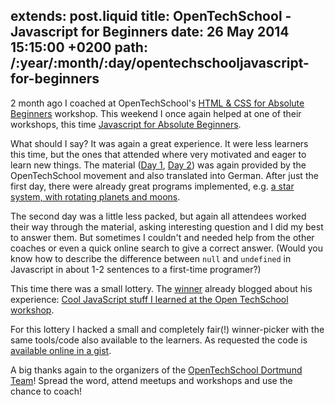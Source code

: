 extends: post.liquid
title: OpenTechSchool - Javascript for Beginners
date: 26 May 2014 15:15:00 +0200
path: /:year/:month/:day/opentechschooljavascript-for-beginners
---

2 month ago I coached at OpenTechSchool's [HTML & CSS for Absolute Beginners][htmlfab] workshop.
This weekend I once again helped at one of their workshops, this time [Javascript for Absolute Beginners][jsfab].

What should I say? It was again a great experience. It were less learners this time,
but the ones that attended where very motivated and eager to learn new things.
The material ([Day 1][day1], [Day 2][day2]) was again provided by the OpenTechSchool movement and also translated into German.
After just the first day, there were already great programs implemented, e.g. [a star system, with rotating planets and moons][planets].

The second day was a little less packed, but again all attendees worked their way through the material,
 asking interesting question and I did my best to answer them.
But sometimes I couldn't and needed help from the other coaches or even a quick online search to give a correct answer.
(Would you know how to describe the difference between `null` and `undefined` in Javascript in about 1-2 sentences to a first-time programer?)

This time there was a small lottery. The [winner][bookwin] already blogged about his experience:
[Cool JavaScript stuff I learned at the Open TechSchool workshop][dimsav].

For this lottery I hacked a small and completely fair(!) winner-picker with the same tools/code also available to the learners.
As requested the code is [available online in a gist][winner-picker].

A big thanks again to the organizers of the [OpenTechSchool Dortmund Team][otsdo]!
Spread the word, attend meetups and workshops and use the chance to coach!


[jsfab]: http://www.meetup.com/opentechschool-dortmund/events/174124162/
[htmlfab]: /2014/04/01/opentechschool-learn-new-things/
[dimsav]: http://dimsav.com/blog/11/cool-javascript-stuff-i-learned-at-the-open-techschool-workshop
[day1]: http://opentechschool.github.io/js-beginners-day1/index_de.html
[day2]: http://opentechschool.github.io/js-beginners-day2/index_de.html
[winner-picker]: https://gist.github.com/badboy/dac7e1e0bf749320397d
[bookwin]: https://twitter.com/dimsav/status/470538981265133568
[planets]: https://vine.co/v/MwnlTWgz2P2
[otsdo]: http://www.opentechschool.org/dortmund/
